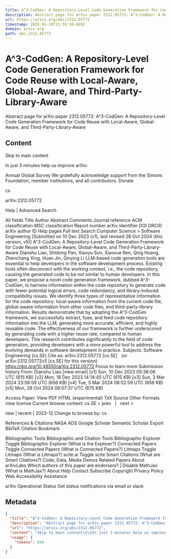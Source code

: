 ```yaml
---
title: A^3-CodGen: A Repository-Level Code Generation Framework for Code Reuse with Local-Aware, Global-Aware, and Third-Party-Library-Aware
description: Abstract page for arXiv paper 2312.05772: A^3-CodGen: A Repository-Level Code Generation Framework for Code Reuse with Local-Aware, Global-Aware, and Third-Party-Library-Aware
url: https://arxiv.org/abs/2312.05772
timestamp: 2025-01-20T15:59:10.689Z
domain: arxiv.org
path: abs_2312.05772
---
```


# A^3-CodGen: A Repository-Level Code Generation Framework for Code Reuse with Local-Aware, Global-Aware, and Third-Party-Library-Aware


Abstract page for arXiv paper 2312.05772: A^3-CodGen: A Repository-Level Code Generation Framework for Code Reuse with Local-Aware, Global-Aware, and Third-Party-Library-Aware


## Content

Skip to main content

In just 3 minutes help us improve arXiv:

Annual Global Survey
We gratefully acknowledge support from the Simons Foundation, member institutions, and all contributors.
Donate
>
cs
>
arXiv:2312.05772

Help | Advanced Search

All fields
Title
Author
Abstract
Comments
Journal reference
ACM classification
MSC classification
Report number
arXiv identifier
DOI
ORCID
arXiv author ID
Help pages
Full text
Search
Computer Science > Software Engineering
[Submitted on 10 Dec 2023 (v1), last revised 28 Oct 2024 (this version, v5)]
A^3-CodGen: A Repository-Level Code Generation Framework for Code Reuse with Local-Aware, Global-Aware, and Third-Party-Library-Aware
Dianshu Liao, Shidong Pan, Xiaoyu Sun, Xiaoxue Ren, Qing Huang, Zhenchang Xing, Huan Jin, Qinying Li
LLM-based code generation tools are essential to help developers in the software development process. Existing tools often disconnect with the working context, i.e., the code repository, causing the generated code to be not similar to human developers. In this paper, we propose a novel code generation framework, dubbed A^3-CodGen, to harness information within the code repository to generate code with fewer potential logical errors, code redundancy, and library-induced compatibility issues. We identify three types of representative information for the code repository: local-aware information from the current code file, global-aware information from other code files, and third-party-library information. Results demonstrate that by adopting the A^3-CodGen framework, we successfully extract, fuse, and feed code repository information into the LLM, generating more accurate, efficient, and highly reusable code. The effectiveness of our framework is further underscored by generating code with a higher reuse rate, compared to human developers. This research contributes significantly to the field of code generation, providing developers with a more powerful tool to address the evolving demands in software development in practice.
Subjects:	Software Engineering (cs.SE)
Cite as:	arXiv:2312.05772 [cs.SE]
 	(or arXiv:2312.05772v5 [cs.SE] for this version)
 	
https://doi.org/10.48550/arXiv.2312.05772
Focus to learn more
Submission history
From: Dianshu Liao [view email]
[v1] Sun, 10 Dec 2023 05:36:06 UTC (615 KB)
[v2] Mon, 18 Dec 2023 14:14:45 UTC (615 KB)
[v3] Sun, 3 Mar 2024 23:58:59 UTC (656 KB)
[v4] Tue, 5 Mar 2024 08:52:59 UTC (656 KB)
[v5] Mon, 28 Oct 2024 06:07:37 UTC (675 KB)

Access Paper:
View PDF
HTML (experimental)
TeX Source
Other Formats
view license
Current browse context:
cs.SE
< prev   |   next >

new | recent | 2023-12
Change to browse by:
cs

References & Citations
NASA ADS
Google Scholar
Semantic Scholar
Export BibTeX Citation
Bookmark
 
Bibliographic Tools
Bibliographic and Citation Tools
Bibliographic Explorer Toggle
Bibliographic Explorer (What is the Explorer?)
Connected Papers Toggle
Connected Papers (What is Connected Papers?)
Litmaps Toggle
Litmaps (What is Litmaps?)
scite.ai Toggle
scite Smart Citations (What are Smart Citations?)
Code, Data, Media
Demos
Related Papers
About arXivLabs
Which authors of this paper are endorsers? | Disable MathJax (What is MathJax?)
About
Help
Contact
Subscribe
Copyright
Privacy Policy
Web Accessibility Assistance

arXiv Operational Status 
Get status notifications via email or slack

## Metadata

```json
{
  "title": "A^3-CodGen: A Repository-Level Code Generation Framework for Code Reuse with Local-Aware, Global-Aware, and Third-Party-Library-Aware",
  "description": "Abstract page for arXiv paper 2312.05772: A^3-CodGen: A Repository-Level Code Generation Framework for Code Reuse with Local-Aware, Global-Aware, and Third-Party-Library-Aware",
  "url": "https://arxiv.org/abs/2312.05772",
  "content": "Skip to main content\n\nIn just 3 minutes help us improve arXiv:\n\nAnnual Global Survey\nWe gratefully acknowledge support from the Simons Foundation, member institutions, and all contributors.\nDonate\n>\ncs\n>\narXiv:2312.05772\n\nHelp | Advanced Search\n\nAll fields\nTitle\nAuthor\nAbstract\nComments\nJournal reference\nACM classification\nMSC classification\nReport number\narXiv identifier\nDOI\nORCID\narXiv author ID\nHelp pages\nFull text\nSearch\nComputer Science > Software Engineering\n[Submitted on 10 Dec 2023 (v1), last revised 28 Oct 2024 (this version, v5)]\nA^3-CodGen: A Repository-Level Code Generation Framework for Code Reuse with Local-Aware, Global-Aware, and Third-Party-Library-Aware\nDianshu Liao, Shidong Pan, Xiaoyu Sun, Xiaoxue Ren, Qing Huang, Zhenchang Xing, Huan Jin, Qinying Li\nLLM-based code generation tools are essential to help developers in the software development process. Existing tools often disconnect with the working context, i.e., the code repository, causing the generated code to be not similar to human developers. In this paper, we propose a novel code generation framework, dubbed A^3-CodGen, to harness information within the code repository to generate code with fewer potential logical errors, code redundancy, and library-induced compatibility issues. We identify three types of representative information for the code repository: local-aware information from the current code file, global-aware information from other code files, and third-party-library information. Results demonstrate that by adopting the A^3-CodGen framework, we successfully extract, fuse, and feed code repository information into the LLM, generating more accurate, efficient, and highly reusable code. The effectiveness of our framework is further underscored by generating code with a higher reuse rate, compared to human developers. This research contributes significantly to the field of code generation, providing developers with a more powerful tool to address the evolving demands in software development in practice.\nSubjects:\tSoftware Engineering (cs.SE)\nCite as:\tarXiv:2312.05772 [cs.SE]\n \t(or arXiv:2312.05772v5 [cs.SE] for this version)\n \t\nhttps://doi.org/10.48550/arXiv.2312.05772\nFocus to learn more\nSubmission history\nFrom: Dianshu Liao [view email]\n[v1] Sun, 10 Dec 2023 05:36:06 UTC (615 KB)\n[v2] Mon, 18 Dec 2023 14:14:45 UTC (615 KB)\n[v3] Sun, 3 Mar 2024 23:58:59 UTC (656 KB)\n[v4] Tue, 5 Mar 2024 08:52:59 UTC (656 KB)\n[v5] Mon, 28 Oct 2024 06:07:37 UTC (675 KB)\n\nAccess Paper:\nView PDF\nHTML (experimental)\nTeX Source\nOther Formats\nview license\nCurrent browse context:\ncs.SE\n< prev   |   next >\n\nnew | recent | 2023-12\nChange to browse by:\ncs\n\nReferences & Citations\nNASA ADS\nGoogle Scholar\nSemantic Scholar\nExport BibTeX Citation\nBookmark\n \nBibliographic Tools\nBibliographic and Citation Tools\nBibliographic Explorer Toggle\nBibliographic Explorer (What is the Explorer?)\nConnected Papers Toggle\nConnected Papers (What is Connected Papers?)\nLitmaps Toggle\nLitmaps (What is Litmaps?)\nscite.ai Toggle\nscite Smart Citations (What are Smart Citations?)\nCode, Data, Media\nDemos\nRelated Papers\nAbout arXivLabs\nWhich authors of this paper are endorsers? | Disable MathJax (What is MathJax?)\nAbout\nHelp\nContact\nSubscribe\nCopyright\nPrivacy Policy\nWeb Accessibility Assistance\n\narXiv Operational Status \nGet status notifications via email or slack",
  "usage": {
    "tokens": 844
  }
}
```
